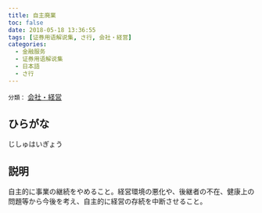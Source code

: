 ```yaml
---
title: 自主廃業
toc: false
date: 2018-05-18 13:36:55
tags: [证券用语解说集, さ行, 会社・経営]
categories:
  - 金融服务
  - 证券用语解说集
  - 日本語
  - さ行
---
```


`分類：` [会社・経営](/tags/会社・経営/)

## ひらがな

じしゅはいぎょう

## 説明

自主的に事業の継続をやめること。経営環境の悪化や、後継者の不在、健康上の問題等から今後を考え、自主的に経営の存続を中断させること。
